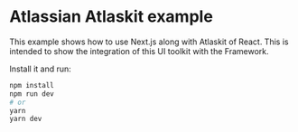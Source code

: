 # Atlassian Atlaskit example

This example shows how to use Next.js along with Atlaskit of React. This is intended to show the integration of this UI toolkit with the Framework.

Install it and run:

```bash
npm install
npm run dev
# or
yarn
yarn dev
```

